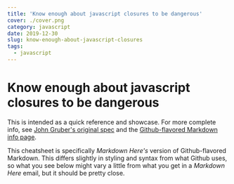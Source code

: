 ```yaml
---
title: 'Know enough about javascript closures to be dangerous'
cover: ./cover.png
category: javascript
date: 2019-12-30
slug: know-enough-about-javascript-closures
tags:
  - javascript
---
```


# Know enough about javascript closures to be dangerous

This is intended as a quick reference and showcase. For more complete info, see [John Gruber's original spec](http://daringfireball.net/projects/markdown/) and the [Github-flavored Markdown info page](http://github.github.com/github-flavored-markdown/).

This cheatsheet is specifically _Markdown Here's_ version of Github-flavored Markdown. This differs slightly in styling and syntax from what Github uses, so what you see below might vary a little from what you get in a _Markdown Here_ email, but it should be pretty close.
